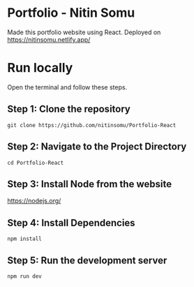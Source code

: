 # Portfolio - Nitin Somu

Made this portfolio website using React.
Deployed on https://nitinsomu.netlify.app/

# Run locally
Open the terminal and follow these steps.

## Step 1: Clone the repository
```
git clone https://github.com/nitinsomu/Portfolio-React
```

## Step 2: Navigate to the Project Directory
```
cd Portfolio-React
```

## Step 3: Install Node from the website
https://nodejs.org/

## Step 4: Install Dependencies
```
npm install
```

## Step 5: Run the development server
```
npm run dev
```








